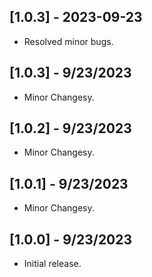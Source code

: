 ## [1.0.3] - 2023-09-23

- Resolved minor bugs.

## [1.0.3] - 9/23/2023

* Minor Changesy.

## [1.0.2] - 9/23/2023

* Minor Changesy.

## [1.0.1] - 9/23/2023

* Minor Changesy.

## [1.0.0] - 9/23/2023

* Initial release.
